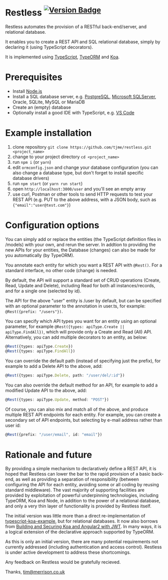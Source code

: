 Restless
<sup>[![Version Badge](http://versionbadg.es/tjme/restless.svg)](https://github.com/tjme/restless)</sup>
========
<!--[![MIT license](http://img.shields.io/badge/license-MIT-lightgrey.svg)](http://opensource.org/licenses/MIT)-->

Restless automates the provision of a RESTful back-end/server, and relational database.

It enables you to create a REST API and SQL relational database, simply by declaring it (using TypeScript decorators).

It is implemented using [TypeScript](https://www.typescriptlang.org/), [TypeORM](https://typeorm.github.io) and [Koa](http://koajs.com).

# Prerequisites
- Install [Node.js](https://nodejs.org/en/)
- Install a SQL database server, e.g. [PostgreSQL](https://www.postgresql.org), [Microsoft SQLServer](https://www.microsoft.com/sql-server/sql-server-2016), Oracle, SQLite, MySQL or MariaDB
- Create an (empty) database
- Optionally install a good IDE with TypeScript, e.g. [VS Code](https://code.visualstudio.com/)

# Example installation
1. clone repository `git clone https://github.com/tjme/restless.git <project_name>`
2. change to your project directory `cd <project_name>`
3. run `npm i` (or `yarn`)
4. edit `ormconfig.json` and change your database configuration (you can also change a database type, but don't forget to install specific database drivers)
5. run `npm start` (or `yarn run start`)
6. open `http://localhost:3000/user` and you'll see an empty array
7. use curl, Postman or other tools to send HTTP requests to test your REST API (e.g. PUT to the above address, with a JSON body, such as `{"email":"user@test.com"}`)

# Configuration options
You can simply add or replace the entities (the TypeScript definition files in /models) with your own, and rerun the server. In addtion to providing the new APIs for your entities, the Database (changes) can also be made for you automatically (by TypeORM).

You annotate each entity for which you want a REST API with `@Rest()`. For a standard interface, no other code (change) is needed.

By default, the API will support a standard set of CRUD operations (Create, Read, Update and Delete), including Read for both all instances/records, and for a single one (selected by id).

The API for the above "user" entity is /user by default, but can be specified with an optional parameter to the annotation in user.ts, for example: `@Rest({prefix: "/users"})`.

You can specify which API types you want for an entity using an optional parameter, for example `@Rest({types: apiType.Create || apiType.FindAll})`, which will provide only a Create and Read (All) API. Alternatively, you can add multiple decorators to an entity, as below:
```typescript
@Rest({types: apiType.Create})
@Rest({types: apiType.FindAll})
```

You can override the default path (instead of specifying just the prefix), for example to add a Delete API to the above, add:
```typescript
@Rest({types: apiType.Delete, path: "/user/del/:id"})
```

You can also override the default method for an API, for example to add a modified Update API to the above, add:
```typescript
@Rest({types: apiType.Update, method: "POST"})
```

Of course, you can also mix and match all of the above, and produce multiple REST API endpoints for each entity. For example, you can create a secondary set of API endpoints, but selecting by e-mail address rather than user id:
```typescript
@Rest({prefix: "/user/email", id: "email"})
```

# Rationale and future
By providing a simple mechanism to declaratively define a REST API, it is hoped that Restless can lower the bar to the rapid provision of a basic back-end, as well as providing a separation of responsibility (between configuring the API for each entity, avoiding some or all coding by reusing standard middleware). The vast majority of supporting facilities are provided by exploitation of powerful underpinning technologies, including TypeORM, Koa and Node, in addition to the power of a relational database, and only a very thin layer of functionality is provided by Restless itself.

The initial version was little more than a direct re-implementation of [typescript-koa-example](https://github.com/typeorm/typescript-koa-example), but for relational databases. It now also borrows from [Building and Securing Koa and Angular2 with JWT](https://auth0.com/blog/building-and-securing-a-koa-and-angular2-app-with-jwt). In many ways, it is a logical extension of the declarative approach supported by TypeORM.

As this is only an initial version, there are many potential requirements not currently addressed (including authentication and access control). Restless is under active development to address these shortcomings.

Any feedback on Restless would be gratefully recieved.

Thanks,
tim@merrison.co.uk